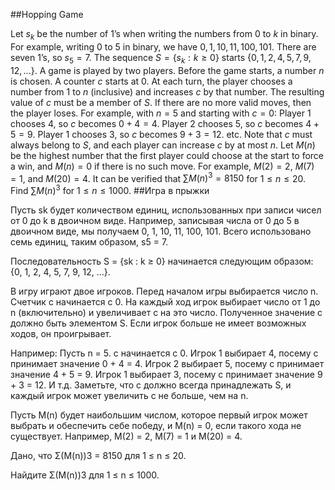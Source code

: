 ##Hopping Game

Let $s_k$ be the number of 1’s when writing the numbers from 0 to $k$ in binary.
For example, writing 0 to 5 in binary, we have $0, 1, 10, 11, 100, 101$. There are seven 1’s, so $s_5 = 7$.
The sequence $S = \{s_k : k \ge 0\}$ starts $\{0, 1, 2, 4, 5, 7, 9, 12, ...\}$.
A game is played by two players. Before the game starts, a number $n$ is chosen. A counter $c$ starts at 0. At each turn, the player chooses a number from 1 to $n$ (inclusive) and increases $c$ by that number. The resulting value of $c$ must be a member of $S$. If there are no more valid moves, then the player loses.
For example, with $n = 5$ and starting with $c = 0$:
Player 1 chooses 4, so $c$ becomes $0 + 4 = 4$.
Player 2 chooses 5, so $c$ becomes $4 + 5 = 9$.
Player 1 chooses 3, so $c$ becomes $9 + 3 = 12$.
etc.
Note that $c$ must always belong to $S$, and each player can increase $c$ by at most $n$.
Let $M(n)$ be the highest number that the first player could choose at the start to force a win, and $M(n) = 0$ if there is no such move. For example, $M(2) = 2$, $M(7) = 1$, and $M(20) = 4$.
It can be verified that $\sum{M(n)^3} = 8150$ for $1 \le n \le 20$.
Find $\sum{M(n)^3}$ for $1 \le n \le 1000$.
##Игра в прыжки


Пусть sk будет количеством единиц, использованных при записи чисел от 0 до k в двоичном виде.
Например, записывая числа от 0 до 5 в двоичном виде, мы получаем 0, 1, 10, 11, 100, 101. Всего использовано семь единиц, таким образом, s5 = 7.

Последовательность S = {sk : k ≥ 0} начинается следующим образом: {0, 1, 2, 4, 5, 7, 9, 12, ...}.


В игру играют двое игроков. Перед началом игры выбирается число n. Счетчик c начинается с 0. На каждый ход игрок выбирает число от 1 до n (включительно) и увеличивает c на это число. Полученное значение c должно быть элементом S. Если игрок больше не имеет возможных ходов, он проигрывает.


Например:
Пусть n = 5. c начинается с 0.
Игрок 1 выбирает 4, посему c принимает значение 0 + 4 = 4.
Игрок 2 выбирает 5, посему c принимает значение 4 + 5 = 9.
Игрок 1 выбирает 3, посему c принимает значение 9 + 3 = 12.
И т.д.
Заметьте, что c должно всегда принадлежать S, и каждый игрок может увеличить c не больше, чем на n.


Пусть M(n) будет наибольшим числом, которое первый игрок может выбрать и обеспечить себе победу, и M(n) = 0, если такого хода не существует. Например, M(2) = 2, M(7) = 1 и M(20) = 4.


Дано, что Σ(M(n))3 = 8150 для 1 ≤ n ≤ 20.


Найдите Σ(M(n))3 для 1 ≤ n ≤ 1000.

